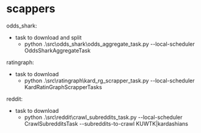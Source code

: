 # scappers

odds_shark:
 - task to download and split
    - python .\src\odds_shark\odds_aggregate_task.py --local-scheduler OddsSharkAggregateTask

ratingraph:
 - task to download
    - python .\src\ratingraph\kard_rg_scrapper_task.py --local-scheduler KardRatinGraphScrapperTasks

reddit:
 - task to download
    - python .\src\reddit\crawl_subreddits_task.py --local-scheduler CrawlSubredditsTask --subreddits-to-crawl KUWTK|kardashians
